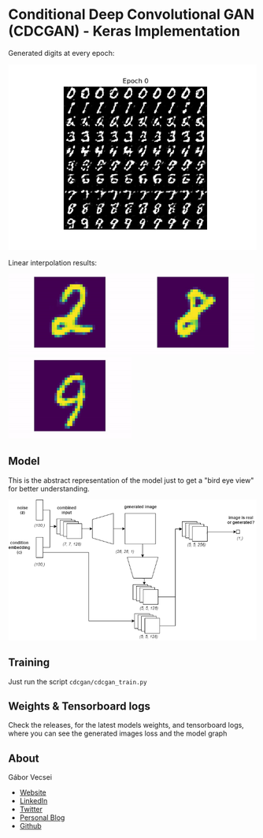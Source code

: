 # Conditional Deep Convolutional GAN (CDCGAN) - Keras Implementation

Generated digits at every epoch:

<img src="art/mnist_generated_per_epoch.gif" width="640" alt="Generated MNIST Characters">

Linear interpolation results:

<img src="art/interpolation_2_to_4.gif" width="250" alt="Interpolation animation"><img src="art/interpolation_8_to_5.gif" width="250" alt="Interpolation animation"><img src="art/interpolation_9_to_6.gif" width="250" alt="Interpolation animation">


## Model

This is the abstract representation of the model just to get a "bird eye view" for better understanding.

<img src="art/cdcgan_abstract_model.png" width="640" alt="Model"><br/>

## Training

Just run the script `cdcgan/cdcgan_train.py`

## Weights & Tensorboard logs

Check the releases, for the latest models weights, and tensorboard logs, where you can see the generated images
loss and the model graph

## About

Gábor Vecsei

- [Website](https://gaborvecsei.com)
- [LinkedIn](https://www.linkedin.com/in/gaborvecsei)
- [Twitter](https://twitter.com/GAwesomeBE)
- [Personal Blog](https://gaborvecsei.wordpress.com/)
- [Github](https://github.com/gaborvecsei)
